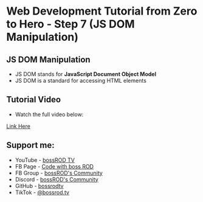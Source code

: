 # Web Development Tutorial from Zero to Hero - Step 7 (JS DOM Manipulation)

## JS DOM Manipulation
- JS DOM stands for **JavaScript Document Object Model**
- JS DOM is a standard for accessing HTML elements

## Tutorial Video

- Watch the full video below:

[Link Here](https://www.youtube.com/bossrodtv)

## Support me:

- YouTube - [bossROD TV](https://www.youtube.com/bossrodtv)
- FB Page - [Code with boss ROD](https://www.facebook.com/codewithbossrod)
- FB Group - [bossROD's Community](https://www.facebook.com/groups/bossrodscommunity)
- Discord - [bossROD's Community](https://discord.gg/kvZQQzBFhD)
- GitHub - [bossrodtv](https://www.github.com/bossrodtv)
- TikTok - [@bossrod.tv](https://www.tiktok.com/@bossrod.tv)
